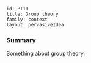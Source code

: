 ````
id: PI10
title: Group theory
family: context
layout: pervasiveIdea

````

### Summary

Something about group theory.